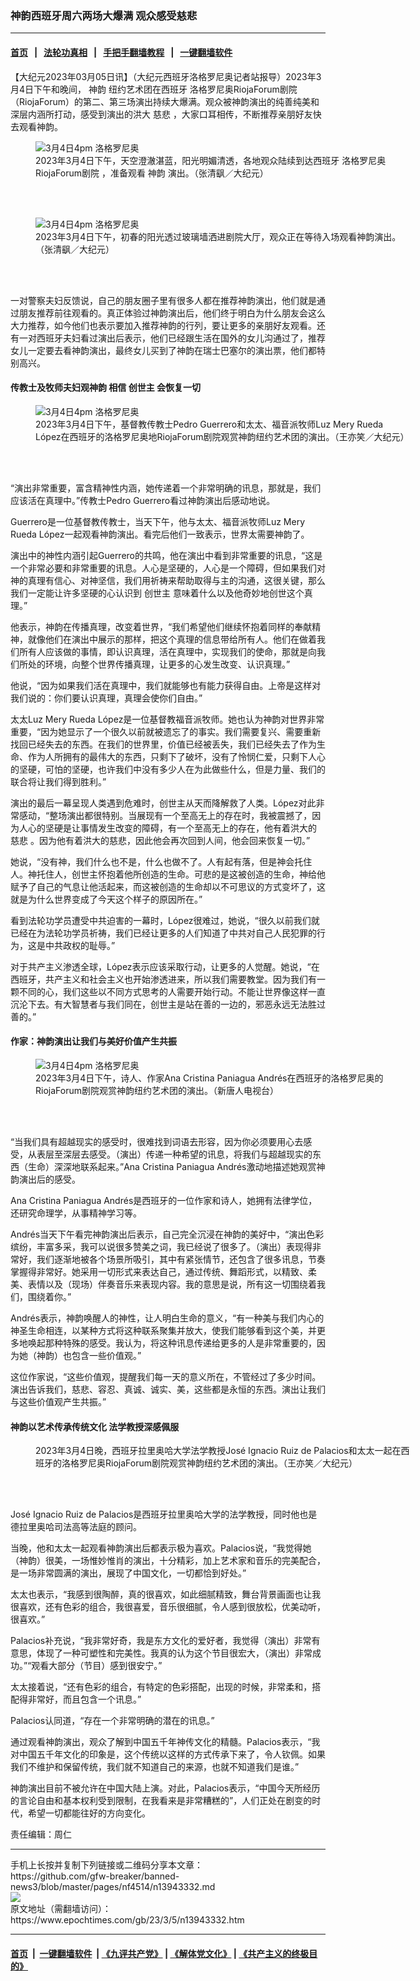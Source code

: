### 神韵西班牙周六两场大爆满 观众感受慈悲
------------------------

#### [首页](https://github.com/gfw-breaker/banned-news3/blob/master/README.md) &nbsp;&nbsp;|&nbsp;&nbsp; [法轮功真相](https://github.com/begood0513/basic/blob/master/README.md)  &nbsp;&nbsp;|&nbsp;&nbsp; [手把手翻墙教程](https://github.com/gfw-breaker/guides/wiki)  &nbsp;&nbsp;|&nbsp;&nbsp; [一键翻墙软件](https://github.com/gfw-breaker/nogfw/blob/master/README.md)  



<div><p>
 【大纪元2023年03月05日讯】（大纪元西班牙洛格罗尼奥记者站报导）2023年3月4日下午和晚间，
 <ok href="https://www.epochtimes.com/gb/tag/%E7%A5%9E%E9%9F%B5.html">
  神韵
 </ok>
 纽约艺术团在西班牙
 <ok href="https://www.epochtimes.com/gb/tag/%E6%B4%9B%E6%A0%BC%E7%BD%97%E5%B0%BC%E5%A5%A5riojaforum%E5%89%A7%E9%99%A2.html">
  洛格罗尼奥RiojaForum剧院
 </ok>
 （RiojaForum）的第二、第三场演出持续大爆满。观众被神韵演出的纯善纯美和深层内涵所打动，感受到演出的洪大
 <ok href="https://www.epochtimes.com/gb/tag/%E6%85%88%E6%82%B2.html">
  慈悲
 </ok>
 ，大家口耳相传，不断推荐亲朋好友快去观看神韵。
</p>
<figure aria-describedby="caption-attachment-13943355" class="wp-caption aligncenter" id="attachment_13943355" style="width: 600px">
 <ok href="https://i.epochtimes.com/assets/uploads/2023/03/id13943355-230304125327100055.jpg" target="_blank">
  <img alt="3月4日4pm 洛格罗尼奥" class="size-large wp-image-13943355" src="https://i.epochtimes.com/assets/uploads/2023/03/id13943355-230304125327100055-600x400.jpg" title="3月4日4pm 洛格罗尼奥"/>
 </ok>
 <br/><figcaption class="wp-caption-text" id="caption-attachment-13943355">
  2023年3月4日下午，天空澄澈湛蓝，阳光明媚清透，各地观众陆续到达西班牙
  <ok href="https://www.epochtimes.com/gb/tag/%E6%B4%9B%E6%A0%BC%E7%BD%97%E5%B0%BC%E5%A5%A5riojaforum%E5%89%A7%E9%99%A2.html">
   洛格罗尼奥RiojaForum剧院
  </ok>
  ，准备观看
  <ok href="https://www.epochtimes.com/gb/tag/%E7%A5%9E%E9%9F%B5.html">
   神韵
  </ok>
  演出。（张清飖／大纪元）
 </figcaption><br/>
</figure><br/>
<figure aria-describedby="caption-attachment-13943356" class="wp-caption aligncenter" id="attachment_13943356" style="width: 600px">
 <ok href="https://i.epochtimes.com/assets/uploads/2023/03/id13943356-230304125330100055.jpg" target="_blank">
  <img alt="3月4日4pm 洛格罗尼奥" class="size-large wp-image-13943356" src="https://i.epochtimes.com/assets/uploads/2023/03/id13943356-230304125330100055-600x400.jpg" title="3月4日4pm 洛格罗尼奥"/>
 </ok>
 <br/><figcaption class="wp-caption-text" id="caption-attachment-13943356">
  2023年3月4日下午，初春的阳光透过玻璃墙洒进剧院大厅，观众正在等待入场观看神韵演出。（张清飖／大纪元）
 </figcaption><br/>
</figure><br/>
<p>
 一对警察夫妇反馈说，自己的朋友圈子里有很多人都在推荐神韵演出，他们就是通过朋友推荐前往观看的。真正体验过神韵演出后，他们终于明白为什么朋友会这么大力推荐，如今他们也表示要加入推荐神韵的行列，要让更多的亲朋好友观看。还有一对西班牙夫妇看过演出后表示，他们已经跟生活在国外的女儿沟通过了，推荐女儿一定要去看神韵演出，最终女儿买到了神韵在瑞士巴塞尔的演出票，他们都特别高兴。
</p>
<h4>
 传教士及牧师夫妇观神韵 相信
 <ok href="https://www.epochtimes.com/gb/tag/%E5%88%9B%E4%B8%96%E4%B8%BB.html">
  创世主
 </ok>
 会恢复一切
</h4>
<figure aria-describedby="caption-attachment-13943357" class="wp-caption aligncenter" id="attachment_13943357" style="width: 600px">
 <ok href="https://i.epochtimes.com/assets/uploads/2023/03/id13943357-230304141825100055.jpg" target="_blank">
  <img alt="3月4日4pm 洛格罗尼奥" class="size-large wp-image-13943357" src="https://i.epochtimes.com/assets/uploads/2023/03/id13943357-230304141825100055-600x400.jpg" title="3月4日4pm 洛格罗尼奥"/>
 </ok>
 <br/><figcaption class="wp-caption-text" id="caption-attachment-13943357">
  2023年3月4日下午，基督教传教士Pedro Guerrero和太太、福音派牧师Luz Mery Rueda López在西班牙的洛格罗尼奥地RiojaForum剧院观赏神韵纽约艺术团的演出。（王亦笑／大纪元）
 </figcaption><br/>
</figure><br/>
<p>
 “演出非常重要，富含精神性内涵，她传递着一个非常明确的讯息，那就是，我们应该活在真理中。”传教士Pedro Guerrero看过神韵演出后感动地说。
</p>
<p>
 Guerrero是一位基督教传教士，当天下午，他与太太、福音派牧师Luz Mery Rueda López一起观看神韵演出。看完后他们一致表示，世界太需要神韵了。
</p>
<p>
 演出中的神性内涵引起Guerrero的共鸣，他在演出中看到非常重要的讯息，“这是一个非常必要和非常重要的讯息。人心是坚硬的，人心是一个障碍，但如果我们对神的真理有信心、对神坚信，我们用祈祷来帮助取得与主的沟通，这很关键，那么我们一定能让许多坚硬的心认识到
 <ok href="https://www.epochtimes.com/gb/tag/%E5%88%9B%E4%B8%96%E4%B8%BB.html">
  创世主
 </ok>
 意味着什么以及他奇妙地创世这个真理。”
</p>
<p>
 他表示，神韵在传播真理，改变着世界，“我们希望他们继续怀抱着同样的奉献精神，就像他们在演出中展示的那样，把这个真理的信息带给所有人。他们在做着我们所有人应该做的事情，即认识真理，活在真理中，实现我们的使命，那就是向我们所处的环境，向整个世界传播真理，让更多的心发生改变、认识真理。”
</p>
<p>
 他说，“因为如果我们活在真理中，我们就能够也有能力获得自由。上帝是这样对我们说的：你们要认识真理，真理会使你们自由。”
</p>
<p>
 太太Luz Mery Rueda López是一位基督教福音派牧师。她也认为神韵对世界非常重要，“因为她显示了一个很久以前就被遗忘了的事实。我们需要复兴、需要重新找回已经失去的东西。在我们的世界里，价值已经被丢失，我们已经失去了作为生命、作为人所拥有的最伟大的东西，只剩下了破坏，没有了怜悯仁爱，只剩下人心的坚硬，可怕的坚硬，也许我们中没有多少人在为此做些什么，但是力量、我们的联合将让我们得到胜利。”
</p>
<p>
 演出的最后一幕呈现人类遇到危难时，创世主从天而降解救了人类。López对此非常感动，“整场演出都很特别。当展现有一个至高无上的存在时，我被震撼了，因为人心的坚硬是让事情发生改变的障碍，有一个至高无上的存在，他有着洪大的
 <ok href="https://www.epochtimes.com/gb/tag/%E6%85%88%E6%82%B2.html">
  慈悲
 </ok>
 。因为他有着洪大的慈悲，因此他会再次回到人间，他会回来恢复一切。”
</p>
<p>
 她说，“没有神，我们什么也不是，什么也做不了。人有起有落，但是神会托住人。神托住人，创世主怀抱着他所创造的生命。可悲的是这被创造的生命，神给他赋予了自己的气息让他活起来，而这被创造的生命却以不可思议的方式变坏了，这就是为什么世界变成了今天这个样子的原因所在。”
</p>
<p>
 看到法轮功学员遭受中共迫害的一幕时，López很难过，她说，“很久以前我们就已经在为法轮功学员祈祷，我们已经让更多的人们知道了中共对自己人民犯罪的行为，这是中共政权的耻辱。”
</p>
<p>
 对于共产主义渗透全球，López表示应该采取行动，让更多的人觉醒。她说，“在西班牙，共产主义和社会主义也开始渗透进来，所以我们需要教堂。因为我们有一颗不同的心，我们这些以不同方式思考的人需要开始行动。不能让世界像这样一直沉沦下去。有大智慧者与我们同在，创世主是站在善的一边的，邪恶永远无法胜过善的。”
</p>
<h4>
 作家：神韵演出让我们与美好价值产生共振
</h4>
<figure aria-describedby="caption-attachment-13943361" class="wp-caption aligncenter" id="attachment_13943361" style="width: 600px">
 <ok href="https://i.epochtimes.com/assets/uploads/2023/03/id13943361-230304144139100055.jpg" target="_blank">
  <img alt="3月4日4pm 洛格罗尼奥" class="size-large wp-image-13943361" src="https://i.epochtimes.com/assets/uploads/2023/03/id13943361-230304144139100055-600x400.jpg" title="3月4日4pm 洛格罗尼奥"/>
 </ok>
 <br/><figcaption class="wp-caption-text" id="caption-attachment-13943361">
  2023年3月4日下午，诗人、作家Ana Cristina Paniagua Andrés在西班牙的洛格罗尼奥的RiojaForum剧院观赏神韵纽约艺术团的演出。（新唐人电视台）
 </figcaption><br/>
</figure><br/>
<p>
 “当我们具有超越现实的感受时，很难找到词语去形容，因为你必须要用心去感受，从表层至深层去感受。（演出）传递一种希望的讯息，将我们与超越现实的东西（生命）深深地联系起来。”Ana Cristina Paniagua Andrés激动地描述她观赏神韵演出后的感受。
</p>
<p>
 Ana Cristina Paniagua Andrés是西班牙的一位作家和诗人，她拥有法律学位，还研究命理学，从事精神学习等。
</p>
<p>
 Andrés当天下午看完神韵演出后表示，自己完全沉浸在神韵的美好中，“演出色彩缤纷，丰富多采，我可以说很多赞美之词，我已经说了很多了。（演出）表现得非常好，我们逐渐地被各个场景所吸引，其中有紧张情节，还包含了很多讯息，节奏掌握得非常好。她采用一切形式来表达自己，通过传统、舞蹈形式，以精致、柔美、表情以及（现场）伴奏音乐来表现内容。我的意思是说，所有这一切围绕着我们，围绕着你。”
</p>
<p>
 Andrés表示，神韵唤醒人的神性，让人明白生命的意义，“有一种美与我们内心的神圣生命相连，以某种方式将这种联系聚集并放大，使我们能够看到这个美，并更多地唤起那种特殊的感受。我认为，将这种讯息传递给更多的人是非常重要的，因为她（神韵）也包含一些价值观。”
</p>
<p>
 这位作家说，“这些价值观，提醒我们每一天的意义所在，不管经过了多少时间。演出告诉我们，慈悲、容忍、真诚、诚实、美，这些都是永恒的东西。演出让我们与这些价值观产生共振。”
</p>
<h4>
 神韵以艺术传承传统文化 法学教授深感佩服
</h4>
<figure aria-describedby="caption-attachment-13943364" class="wp-caption aligncenter" id="attachment_13943364" style="width: 600px">
 <ok href="https://i.epochtimes.com/assets/uploads/2023/03/id13943364-230304181315100615.jpg" target="_blank">
  <img alt="" class="size-large wp-image-13943364" src="https://i.epochtimes.com/assets/uploads/2023/03/id13943364-230304181315100615-600x400.jpg" title=""/>
 </ok>
 <br/><figcaption class="wp-caption-text" id="caption-attachment-13943364">
  2023年3月4日晚，西班牙拉里奥哈大学法学教授José Ignacio Ruiz de Palacios和太太一起在西班牙的洛格罗尼奥RiojaForum剧院观赏神韵纽约艺术团的演出。（王亦笑／大纪元）
 </figcaption><br/>
</figure><br/>
<p>
 José Ignacio Ruiz de Palacios是西班牙拉里奥哈大学的法学教授，同时他也是德拉里奥哈司法高等法庭的顾问。
</p>
<p>
 当晚，他和太太一起观看神韵演出后都表示极为喜欢。Palacios说，“我觉得她（神韵）很美，一场惟妙惟肖的演出，十分精彩，加上艺术家和音乐的完美配合，是一场非常圆满的演出，展现了中国文化，一切都恰到好处。”
</p>
<p>
 太太也表示，“我感到很陶醉，真的很喜欢，如此细腻精致，舞台背景画面也让我很喜欢，还有色彩的组合，我很喜爱，音乐很细腻，令人感到很放松，优美动听，很喜欢。”
</p>
<p>
 Palacios补充说，“我非常好奇，我是东方文化的爱好者，我觉得（演出）非常有意思，体现了一种可塑性和完美性。我真的认为这个节目很宏大，（演出）非常成功。”“观看大部分（节目）感到很安宁。”
</p>
<p>
 太太接着说，“还有色彩的组合，有特定的色彩搭配，出现的时候，非常柔和，搭配得非常好，而且包含一个讯息。”
</p>
<p>
 Palacios认同道，“存在一个非常明确的潜在的讯息。”
</p>
<p>
 通过观看神韵演出，观众了解到中国五千年神传文化的精髓。Palacios表示，“我对中国五千年文化的印象是，这个传统以这样的方式传承下来了，令人钦佩。如果我们不维护和保留传统，我们就不知道自己的来源，也就不知道我们是谁。”
</p>
<p>
 神韵演出目前不被允许在中国大陆上演。对此，Palacios表示，“中国今天所经历的言论自由和基本权利受到限制，在我看来是非常糟糕的”，人们正处在剧变的时代，希望一切都能往好的方向变化。
</p>
<p>
 责任编辑：周仁
</p>
</div>
<hr/>
手机上长按并复制下列链接或二维码分享本文章：<br/>
https://github.com/gfw-breaker/banned-news3/blob/master/pages/nf4514/n13943332.md <br/>
<a href='https://github.com/gfw-breaker/banned-news3/blob/master/pages/nf4514/n13943332.md'><img src='https://github.com/gfw-breaker/banned-news3/blob/master/pages/nf4514/n13943332.md.png'/></a> <br/>
原文地址（需翻墙访问）：https://www.epochtimes.com/gb/23/3/5/n13943332.htm


------------------------
#### [首页](https://github.com/gfw-breaker/banned-news3/blob/master/README.md) &nbsp;|&nbsp; [一键翻墙软件](https://github.com/gfw-breaker/nogfw/blob/master/README.md) &nbsp;| [《九评共产党》](https://github.com/gfw-breaker/9ping.md/blob/master/README.md#九评之一评共产党是什么) | [《解体党文化》](https://github.com/gfw-breaker/jtdwh.md/blob/master/README.md) | [《共产主义的终极目的》](https://github.com/gfw-breaker/gczydzjmd.md/blob/master/README.md)


<img src='http://gfw-breaker.win/banned-news3/pages/nf4514/n13943332.md' width='0px' height='0px'/>